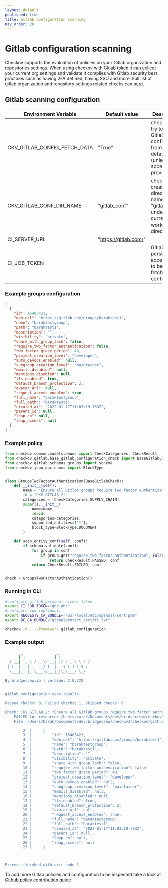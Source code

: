 ```yaml
---
layout: default
published: true
title: Gitlab configuration scanning
nav_order: 20
---
```


# Gitlab configuration scanning
Checkov supports the evaluation of policies on your Gitlab organization and repositories settings.
When using checkov with Gitlab token it can collect your current org settings and validate it complies with Gitlab security best practices such as having 2FA defined, having SSO and more.
Full list of gitlab organization and repository settings related checks can [here](https://www.checkov.io/5.Policy%20Index/gitlab_configuration.html).

## Gitlab scanning configuration

| Environment Variable          | Default value     | Description    |
|-------------|----------|-------------------------------------------|
| CKV_GITLAB_CONFIG_FETCH_DATA| "True" | checkov will try to fetch Gitlab configuration from API by default (unless no access token provided)  |
| CKV_GITLAB_CONF_DIR_NAME   | "gitlab_conf" | checkov will create a new directory named "gitlab_conf" under current working directory                          |
| CI_SERVER_URL   | "https://gitlab.com/" |  |
| CI_JOB_TOKEN   |  | Gitlab personal access token to be used to fetch Gitlab configuration |

### Example groups configuration

```json
[
  {
    "id": 15483421,
    "web_url": "https://gitlab.com/groups/baraktest1",
    "name": "baraktestgroup",
    "path": "baraktest1",
    "description": "",
    "visibility": "private",
    "share_with_group_lock": false,
    "require_two_factor_authentication": false,
    "two_factor_grace_period": 48,
    "project_creation_level": "developer",
    "auto_devops_enabled": null,
    "subgroup_creation_level": "maintainer",
    "emails_disabled": null,
    "mentions_disabled": null,
    "lfs_enabled": true,
    "default_branch_protection": 2,
    "avatar_url": null,
    "request_access_enabled": true,
    "full_name": "baraktestgroup",
    "full_path": "baraktest1",
    "created_at": "2022-01-17T11:03:19.763Z",
    "parent_id": null,
    "ldap_cn": null,
    "ldap_access": null
  }
]
```

### Example policy

```python
from checkov.common.models.enums import CheckCategories, CheckResult
from checkov.gitlab.base_gitlab_configuration_check import BaseGitlabCheck
from checkov.gitlab.schemas.groups import schema
from checkov.json_doc.enums import BlockType


class GroupsTwoFactorAuthentication(BaseGitlabCheck):
    def __init__(self):
        name = "Ensure all Gitlab groups require two factor authentication"
        id = "CKV_GITLAB_2"
        categories = [CheckCategories.SUPPLY_CHAIN]
        super().__init__(
            name=name,
            id=id,
            categories=categories,
            supported_entities=["*"],
            block_type=BlockType.DOCUMENT
        )

    def scan_entity_conf(self, conf):
        if schema.validate(conf):
            for group in conf:
                if group.get("require_two_factor_authentication", False) is True:
                    return CheckResult.PASSED, conf
            return CheckResult.FAILED, conf


check = GroupsTwoFactorAuthentication()


```

### Running in CLI

```bash
#configure gitlab personal access token
export CI_JOB_TOKEN="ghp_abc"
#configure vpn (optional)
export REQUESTS_CA_BUNDLE="/usr/local/etc/openssl/cert.pem"
export BC_CA_BUNDLE="globalprotect_certifi.txt"

checkov -d . --framework gitlab_configuration
```

### Example output

```bash
       _               _              
   ___| |__   ___  ___| | _______   __
  / __| '_ \ / _ \/ __| |/ / _ \ \ / /
 | (__| | | |  __/ (__|   < (_) \ V / 
  \___|_| |_|\___|\___|_|\_\___/ \_/  
                                      
By bridgecrew.io | version: 2.0.722 


gitlab_configuration scan results:

Passed checks: 0, Failed checks: 1, Skipped checks: 0

Check: CKV_GITLAB_2: "Ensure all Gitlab groups require two factor authentication"
	FAILED for resource: /Users/barak/Documents/dev/bridgecrew/checkov3/checkov/github/gitlab_conf/groups.json
	File: /Users/barak/Documents/dev/bridgecrew/checkov3/checkov/github/gitlab_conf/groups.json:2-27

		2  |     {
		3  |         "id": 15483421,
		4  |         "web_url": "https://gitlab.com/groups/baraktest1",
		5  |         "name": "baraktestgroup",
		6  |         "path": "baraktest1",
		7  |         "description": "",
		8  |         "visibility": "private",
		9  |         "share_with_group_lock": false,
		10 |         "require_two_factor_authentication": false,
		11 |         "two_factor_grace_period": 48,
		12 |         "project_creation_level": "developer",
		13 |         "auto_devops_enabled": null,
		14 |         "subgroup_creation_level": "maintainer",
		15 |         "emails_disabled": null,
		16 |         "mentions_disabled": null,
		17 |         "lfs_enabled": true,
		18 |         "default_branch_protection": 2,
		19 |         "avatar_url": null,
		20 |         "request_access_enabled": true,
		21 |         "full_name": "baraktestgroup",
		22 |         "full_path": "baraktest1",
		23 |         "created_at": "2022-01-17T11:03:19.763Z",
		24 |         "parent_id": null,
		25 |         "ldap_cn": null,
		26 |         "ldap_access": null
		27 |     }



Process finished with exit code 1


```

To add more Gitlab policies and configuration to be inspected take a look at [Github policy contribution guide](/docs/6.Contribution/Contribute%20New%20Gitlab%20Policies.md)
